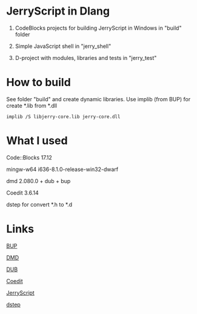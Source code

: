 # JerryScript in Dlang

1. CodeBlocks projects for building JerryScript in Windows in "build" folder

2. Simple JavaScript shell in "jerry_shell"

3. D-project with modules, libraries and tests in "jerry_test"

# How to build

See folder "build" and create dynamic libraries. Use implib (from BUP) for create *.lib from *.dll

    implib /S libjerry-core.lib jerry-core.dll

# What I used

Code::Blocks 17.12

mingw-w64 i636-8.1.0-release-win32-dwarf

dmd 2.080.0 + dub + bup

Coedit 3.6.14

dstep for convert *.h to *.d

# Links 

 [BUP](http://ftp.digitalmars.com/bup.zip)
 
 [DMD](https://dlang.org/download.html)

 [DUB](https://code.dlang.org/packages/dub)

 [Coedit](https://github.com/BBasile/Coedit)

 [JerryScript](https://github.com/jerryscript-project/jerryscript)

 [dstep](https://github.com/jacob-carlborg/dstep)
 